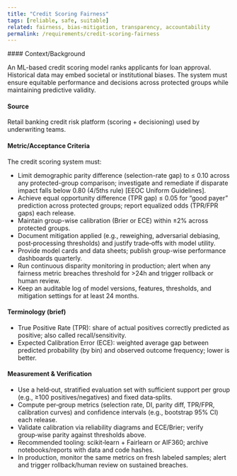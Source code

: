 ```yaml
---
title: "Credit Scoring Fairness"
tags: [reliable, safe, suitable]
related: fairness, bias-mitigation, transparency, accountability
permalink: /requirements/credit-scoring-fairness
---
```


<div class="quality-requirement" markdown="1">
#### Context/Background

An ML-based credit scoring model ranks applicants for loan approval. Historical data may embed societal or institutional biases. The system must ensure equitable performance and decisions across protected groups while maintaining predictive validity.

#### Source

Retail banking credit risk platform (scoring + decisioning) used by underwriting teams.

#### Metric/Acceptance Criteria

The credit scoring system must:

* Limit demographic parity difference (selection-rate gap) to ≤ 0.10 across any protected-group comparison; investigate and remediate if disparate impact falls below 0.80 (4/5ths rule) [EEOC Uniform Guidelines].
* Achieve equal opportunity difference (TPR gap) ≤ 0.05 for “good payer” prediction across protected groups; report equalized odds (TPR/FPR gaps) each release.
* Maintain group-wise calibration (Brier or ECE) within ±2% across protected groups.
* Document mitigation applied (e.g., reweighing, adversarial debiasing, post‑processing thresholds) and justify trade‑offs with model utility.
* Provide model cards and data sheets; publish group-wise performance dashboards quarterly.
* Run continuous disparity monitoring in production; alert when any fairness metric breaches threshold for >24h and trigger rollback or human review.
* Keep an auditable log of model versions, features, thresholds, and mitigation settings for at least 24 months.

#### Terminology (brief)

- True Positive Rate (TPR): share of actual positives correctly predicted as positive; also called recall/sensitivity.
- Expected Calibration Error (ECE): weighted average gap between predicted probability (by bin) and observed outcome frequency; lower is better.

#### Measurement & Verification

- Use a held‑out, stratified evaluation set with sufficient support per group (e.g., ≥100 positives/negatives) and fixed data‑splits.
- Compute per‑group metrics (selection rate, DI, parity diff, TPR/FPR, calibration curves) and confidence intervals (e.g., bootstrap 95% CI) each release.
- Validate calibration via reliability diagrams and ECE/Brier; verify group‑wise parity against thresholds above.
- Recommended tooling: scikit‑learn + Fairlearn or AIF360; archive notebooks/reports with data and code hashes.
- In production, monitor the same metrics on fresh labeled samples; alert and trigger rollback/human review on sustained breaches.

</div><br>
